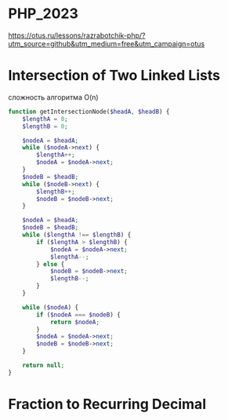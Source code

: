 # PHP_2023

https://otus.ru/lessons/razrabotchik-php/?utm_source=github&utm_medium=free&utm_campaign=otus

# Intersection of Two Linked Lists

сложность алгоритма O(n)
```php
function getIntersectionNode($headA, $headB) {
    $lengthA = 0;
    $lengthB = 0;

    $nodeA = $headA;
    while ($nodeA->next) {
        $lengthA++;
        $nodeA = $nodeA->next;
    }
    $nodeB = $headB;
    while ($nodeB->next) {
        $lengthB++;
        $nodeB = $nodeB->next;
    }

    $nodeA = $headA;
    $nodeB = $headB;
    while ($lengthA !== $lengthB) {
        if ($lengthA > $lengthB) {
            $nodeA = $nodeA->next;
            $lengthA--;
        } else {
            $nodeB = $nodeB->next;
            $lengthB--;
        }
    }

    while ($nodeA) {
        if ($nodeA === $nodeB) {
            return $nodeA;
        }
        $nodeA = $nodeA->next;
        $nodeB = $nodeB->next;
    }

    return null;
}
```

# Fraction to Recurring Decimal
